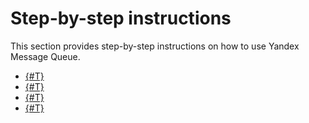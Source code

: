 # Step-by-step instructions

This section provides step-by-step instructions on how to use Yandex Message Queue.

- [{#T}](message-queue-new-queue.md)
- [{#T}](message-queue-send-message.md)
- [{#T}](message-queue-receive-and-delete-message.md)
- [{#T}](message-queue-delete-queue.md)

